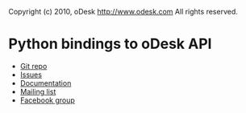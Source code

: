 Copyright (c) 2010, oDesk http://www.odesk.com
All rights reserved.

Python bindings to oDesk API
=======================================

* [Git repo](http://github.com/odesk/python-odesk)
* [Issues](http://github.com/odesk/python-odesk/issues) 
* [Documentation](http://odesk.github.com/python-odesk/) 
* [Mailing list](http://groups.google.com/group/python-odesk)
* [Facebook group](http://www.facebook.com/group.php?gid=136364403050710)
